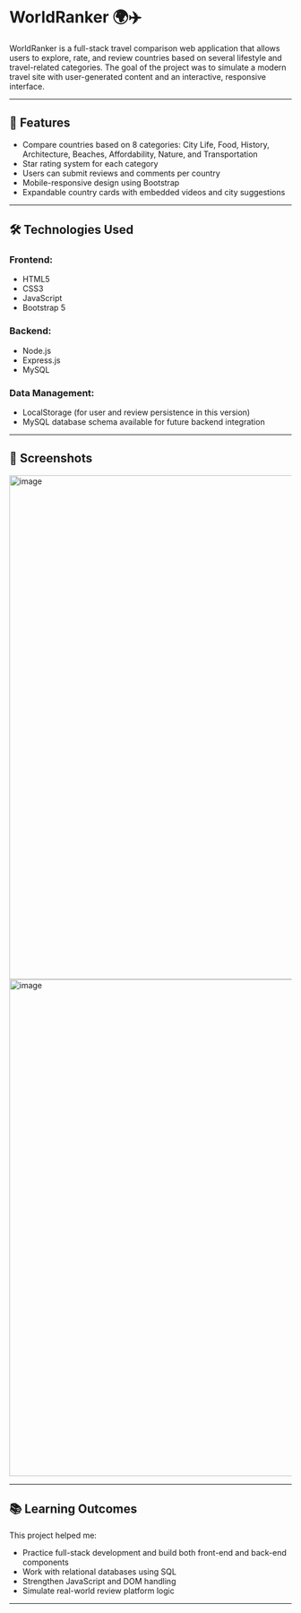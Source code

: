 # WorldRanker 🌍✈️

WorldRanker is a full-stack travel comparison web application that allows users to explore, rate, and review countries based on several lifestyle and travel-related categories. The goal of the project was to simulate a modern travel site with user-generated content and an interactive, responsive interface.

---

## 🚀 Features

- Compare countries based on 8 categories: City Life, Food, History, Architecture, Beaches, Affordability, Nature, and Transportation  
- Star rating system for each category  
- Users can submit reviews and comments per country  
- Mobile-responsive design using Bootstrap  
- Expandable country cards with embedded videos and city suggestions

---

## 🛠️ Technologies Used

### Frontend:
- HTML5  
- CSS3  
- JavaScript 
- Bootstrap 5

### Backend:
- Node.js  
- Express.js  
- MySQL

### Data Management:
- LocalStorage (for user and review persistence in this version)  
- MySQL database schema available for future backend integration

---


## 📸 Screenshots 

<img width="1894" height="900" alt="image" src="https://github.com/user-attachments/assets/56aa128e-72ee-45bd-91df-4271ecd33082" />
<img width="1881" height="887" alt="image" src="https://github.com/user-attachments/assets/531e6fcd-86f9-4bfa-a0fa-40ceb6496c5d" />


---

## 📚 Learning Outcomes

This project helped me:
- Practice full-stack development and build both front-end and back-end components  
- Work with relational databases using SQL  
- Strengthen JavaScript and DOM handling  
- Simulate real-world review platform logic

---
